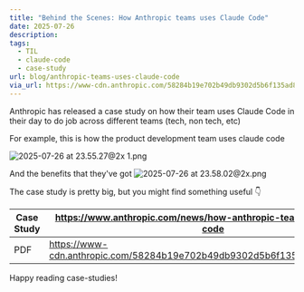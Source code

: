 ```yaml
---
title: "Behind the Scenes: How Anthropic teams uses Claude Code"
date: 2025-07-26
description: 
tags:
  - TIL
  - claude-code
  - case-study
url: blog/anthropic-teams-uses-claude-code
via_url: https://www-cdn.anthropic.com/58284b19e702b49db9302d5b6f135ad8871e7658.pdf
---
```

Anthropic has released a case study on how their team uses Claude Code in their day to do job across different teams (tech, non tech, etc)

For example, this is how the product development team uses claude code

![2025-07-26 at 23.55.27@2x 1.png](/images/2025-07-26-at-23.55.27-at-2x-1.png)

And the benefits that they've got
![2025-07-26 at 23.58.02@2x.png](/images/2025-07-26-at-23.58.02-at-2x.png)

The case study is pretty big, but you might find something useful 👇

| Case Study | https://www.anthropic.com/news/how-anthropic-teams-use-claude-code         |
| ---------- | -------------------------------------------------------------------------- |
| PDF        | https://www-cdn.anthropic.com/58284b19e702b49db9302d5b6f135ad8871e7658.pdf |

Happy reading case-studies!